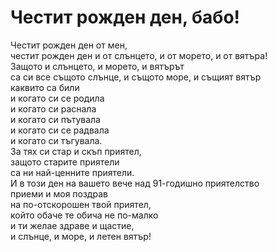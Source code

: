 # Честит рожден ден, бабо!<br/>
Честит рожден ден от мен,<br/>
честит рожден ден и от слънцето, и от морето, и от вятъра!<br/>
Защото и слънцето, и морето, и вятърът<br/>
са си все същото слънце, и същото море, и същият вятър<br/>
каквито са били<br/>
и когато си се родила<br/>
и когато си раснала<br/>
и когато си пътувала<br/>
и когато си се радвала<br/>
и когато си тъгувала.<br/>
За тях си стар и скъп приятел,<br/>
защото старите приятели<br/>
са ни най-ценните приятели.<br/>
И в този ден на вашето вече над 91-годишно приятелство<br/>
приеми и моя поздрав<br/>
на по-отскорошен твой приятел,<br/>
който обаче те обича не по-малко<br/>
и ти желае здраве и щастие,<br/>
и слънце, и море, и летен вятър!<br/>
